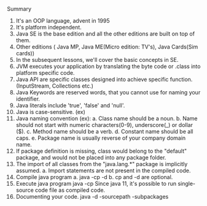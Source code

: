 Summary

1.  It's an OOP language, advent in 1995 
2.  It's platform independent.
3.  Java SE is the base edition and all the other editions are built on top of them.
4.  Other editions ( Java MP, Java ME(Micro edition: TV's), Java Cards(Sim cards))
5.  In the subsequent lessons, we'll cover the basic concepts in SE.
6.  JVM executes your application by translating the byte code or .class into platform specific code.
7.  Java API are specific classes designed into achieve specific function. (InputStream, Collections etc.)
8.  Java Keywords are reserved words, that you cannot use for naming your identifier.
9.  Java literals include 'true', 'false' and 'null'.
10. Java is case-sensitive. (ex)
11. Java naming convention (ex):
        a. Class name should be a noun.
        b. Name should not start with numeric characters(0-9), underscore(_) or dollar ($).
        c. Method name should be a verb.
        d. Constant name should be all caps.
        e. Package name is usually reverse of your company domain name.
12. If package definition is missing, class would belong to the "default" package, and would not be placed 
    into any package folder.
13. The import of all classes from the "java.lang.*" package is implicitly assumed.
        a. Import statements are not present in the compiled code.
14. Compile java program
        a. java -cp <path of dependent classes> -d <destination path> <path to source code>
        b. cp and -d are optional.
15. Execute java program
        java -cp <folders where classes are located> <fully qualified class name> <space separated paramter>
        Since java 11, it's possible to run single-source code file as compiled code. 
16. Documenting your code.
        java -d <documentation path> -sourcepath <source-path> -subpackages <subpackages>